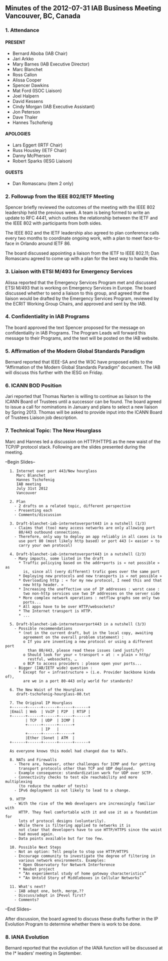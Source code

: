 
Minutes of the 2012-07-31 IAB Business Meeting
Vancouver, BC, Canada
--------------------------------------------------------------------


### 1. Attendance


#### PRESENT


* Bernard Aboba (IAB Chair)
* Jari Arkko
* Mary Barnes (IAB Executive Director)
* Marc Blanchet
* Ross Callon
* Alissa Cooper
* Spencer Dawkins
* Mat Ford (ISOC Liaison)
* Joel Halpern
* David Kessens
* Cindy Morgan (IAB Executive Assistant)
* Jon Peterson
* Dave Thaler
* Hannes Tschofenig


#### APOLOGIES


* Lars Eggert (IRTF Chair)
* Russ Housley (IETF Chair)
* Danny McPherson
* Robert Sparks (IESG Liaison)


#### GUESTS


* Dan Romascanu (item 2 only)


### 2. Followup from the IEEE 802/IETF Meeting


Spencer briefly reviewed the outcomes of the meeting with the IEEE 802 leadership held the previous week. A team is being formed to write an update to RFC 4441, which outlines the relationship between the IETF and the IEEE 802 with participants from both sides.


The IEEE 802 and the IETF leadership also agreed to plan conference calls every two months to coordinate ongoing work, with a plan to meet face-to-face in Orlando around IETF 86.


The board discussed appointing a liaison from the IETF to IEEE 802.11; Dan Romascanu agreed to come up with a plan for the best way to handle this.


### 3. Liaison with ETSI M/493 for Emergency Services


Alissa reported that the Emergency Services Program met and discussed ETSI M/493 that is working on Emergency Services in Europe. The board discussed whether to send a liaison to this group, and agreed that the liaison would be drafted by the Emergency Services Program, reviewed by the ECRIT Working Group Chairs, and approved and sent by the IAB.


### 4. Confidentiality in IAB Programs


The board approved the text Spencer proposed for the message on confidentiality in IAB Programs. The Program Leads will forward this message to their Programs, and the text will be posted on the IAB website.


### 5. Affirmation of the Modern Global Standards Paradigm


Bernard reported that IEEE-SA and the W3C have proposed edits to the “Affirmation of the Modern Global Standards Paradigm” document. The IAB will discuss this further with the IESG on Friday.


### 6. ICANN BOD Position


Jari reported that Thomas Narten is willing to continue as liaison to the ICANN Board of Trustees until a successor can be found. The board agreed to issue a call for nominations in January and plans to select a new liaison by Spring 2013. Thomas will be asked to provide input into the ICANN Board of Trustees Liaison job description.


### 7. Technical Topic: The New Hourglass


Marc and Hannes led a discussion on HTTP/HTTPS as the new waist of the TCP/IP protocol stack. Following are the slides presented during the meeting.


–Begin Slides–



```
  1. Internet over port 443/New hourglass
     Marc Blanchet
     Hannes Tschofenig
     IAB meeting
     July 31st 2012
     Vancouver

  2. Plan
    - 2 drafts on a related topic, different perspective
    - Presenting each
    - Comments/discussion

  3. Draft-blanchet-iab-internetoverport443 in a nutshell (1/3)
    - Claims that (too) many access networks are only allowing port 
      80/443 outbound connections.
    - Therefore, only way to deploy an app reliably in all cases is to 
      use port 80 (most likely http based) or port 443 (« easier » to 
      carry your own protocol)

  4. Draft-blanchet-iab-internetoverport443 in a nutshell (2/3)
    - Many impacts, some listed in the draft
      * Traffic policying based on the addr+ports is « not possible » as 
        is, since all (very different) trafic goes over the same port
      * Deploying new protocols and new transports is « not possible »
      * Overloading http : « for my new protocol, I need this and that 
        new http header. »
      * Increasing the uneffective use of IP addresses : worst case : 
        two non-http services use two IP addresses on the server side
      * More complex network operations : netflow graphs see only two
        ports...
      * All apps have to be over HTTP/websockets?
      * The Internet transport is HTTP.
      * ...

  5. Draft-blanchet-iab-internetoverport443 in a nutshell (3/3)
    - Possible recommendations
      * (not in the current draft, but in the local copy, awaiting 
        agreement on the overall problem statement) :
        o If you are inventing a new protocol or using a different port
          than 80/443, please read these issues (and justify?)
        o Should look for your « transport » at : « plain » http/
          restful, websockets, …
        o BCP to access providers : please open your ports...
    - Bigger (IAB/IETF wide) question :
      * Except for « infrastructure » (i.e. Provider backbone kinda of), 
        are we in a port 80-443 only world for standards?

  6. The New Waist of the Hourglass
     draft-tschofenig-hourglass-00.txt

  7. The Original IP Hourglass
  +------+------+------+------+------+
  |Email | Web  | VoIP | P2P  | RTSP |
  +------+------+------+------+------+
         | TCP  | UDP  | ICMP |
         +------+------+------+
                | IP   |
         +------+------+------+
         |Ether |Sonet | ATM  |
  +------+------+------+------+------+

  As everyone knows this model had changed due to NATs.

  8. NATs and Firewalls
    - There are, however, other challenges for ICMP and for getting 
      transport protocols other than TCP and UDP deployed.
    - Example consequence: standardization work for UDP over SCTP.
    - Connectivity checks to test e2e reachability and more multiplexing 
      (to reduce the number of tests)
    - IPv6 deployment is not likely to lead to a change.

  9. HTTP
    - With the rise of the Web developers are increasingly familiar with 
      HTTP. They feel comfortable with it and use it as a foundation for 
      lots of protocol designs (voluntarily).
    - While there is filtering applied to networks it is
      not clear that developers have to use HTTP/HTTPS since the waist 
      had moved again.
    - Data points available but far too few.

  10. Possible Next Steps
    - Not an option: Tell people to stop use HTTP/HTTPS
    - Encourage community to investigate the degree of filtering in 
      various network environments. Examples:
      * Open Observatory for Network Interference
      * Neubot project
      * “An experimental study of home gateway characteristics”
      * “An Untold Story of Middleboxes in Cellular Networks”

  11. What's next?
    - IAB adopt one, both, merge,??
    - Discuss/adopt in IPevol first?
    - Comments?
```

–End Slides–


After discussion, the board agreed to discuss these drafts further in the IP Evolution Program to determine whether there is work to be done.


### 8. IANA Evolution


Bernard reported that the evolution of the IANA function will be discussed at the I\* leaders’ meeting in September.


